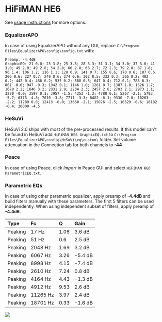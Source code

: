 # HiFiMAN HE6
See [usage instructions](https://github.com/jaakkopasanen/AutoEq#usage) for more options.

### EqualizerAPO
In case of using EqualizerAPO without any GUI, replace `C:\Program Files\EqualizerAPO\config\config.txt`
with:
```
Preamp: -4.4dB
GraphicEQ: 21 0.0; 23 3.8; 25 3.5; 28 3.3; 31 3.1; 34 3.0; 37 3.0; 41 3.0; 45 2.9; 49 2.8; 54 2.8; 60 2.8; 66 2.7; 72 2.3; 79 2.0; 87 1.8; 96 1.4; 106 1.2; 116 1.1; 128 0.9; 141 0.7; 155 0.6; 170 0.6; 187 0.6; 206 0.6; 227 0.7; 249 0.6; 274 0.6; 302 0.5; 332 0.3; 365 0.2; 402 0.2; 442 0.4; 486 0.2; 535 0.2; 588 0.5; 647 0.4; 712 0.1; 783 0.3; 861 -0.0; 947 -0.3; 1042 0.1; 1146 1.0; 1261 0.7; 1387 1.0; 1526 1.7; 1678 2.2; 1846 3.2; 2031 2.9; 2234 2.3; 2457 2.8; 2703 2.1; 2973 1.1; 3270 -0.0; 3597 0.1; 3957 -1.5; 4353 -1.3; 4788 0.1; 5267 -2.1; 5793 -5.7; 6373 -4.8; 7010 -3.8; 7711 -3.3; 8482 -6.1; 9330 -7.0; 10263 -2.2; 11289 0.0; 12418 -0.0; 13660 -2.1; 15026 -2.5; 16529 -0.6; 18182 -0.4; 20000 -4.5
```

### HeSuVi
HeSuVi 2.0 ships with most of the pre-processed results. If this model can't be found in HeSuVi add
`HiFiMAN HE6 GraphicEQ.txt` to `C:\Program Files\EqualizerAPO\config\HeSuVi\eq\custom\` folder.
Set volume attenuation in the Connection tab for both channels to **-44**

### Peace
In case of using Peace, click *Import* in Peace GUI and select `HiFiMAN HE6 ParametricEQ.txt`.

### Parametric EQs
In case of using other parametric equalizer, apply preamp of **-4.4dB** and build filters manually
with these parameters. The first 5 filters can be used independently.
When using independent subset of filters, apply preamp of **-4.4dB**.

| Type    | Fc       |    Q | Gain    |
|:--------|:---------|:-----|:--------|
| Peaking | 17 Hz    | 1.06 | 3.6 dB  |
| Peaking | 51 Hz    | 0.6  | 2.5 dB  |
| Peaking | 2048 Hz  | 1.69 | 3.2 dB  |
| Peaking | 6067 Hz  | 3.26 | -5.4 dB |
| Peaking | 8998 Hz  | 4.15 | -7.4 dB |
| Peaking | 2610 Hz  | 7.24 | 0.8 dB  |
| Peaking | 4164 Hz  | 4.43 | -1.3 dB |
| Peaking | 4912 Hz  | 9.53 | 2.6 dB  |
| Peaking | 11265 Hz | 3.97 | 2.4 dB  |
| Peaking | 18701 Hz | 0.33 | -1.6 dB |

![](https://raw.githubusercontent.com/jaakkopasanen/AutoEq/master/results/innerfidelity/sbaf-serious/HiFiMAN%20HE6/HiFiMAN%20HE6.png)